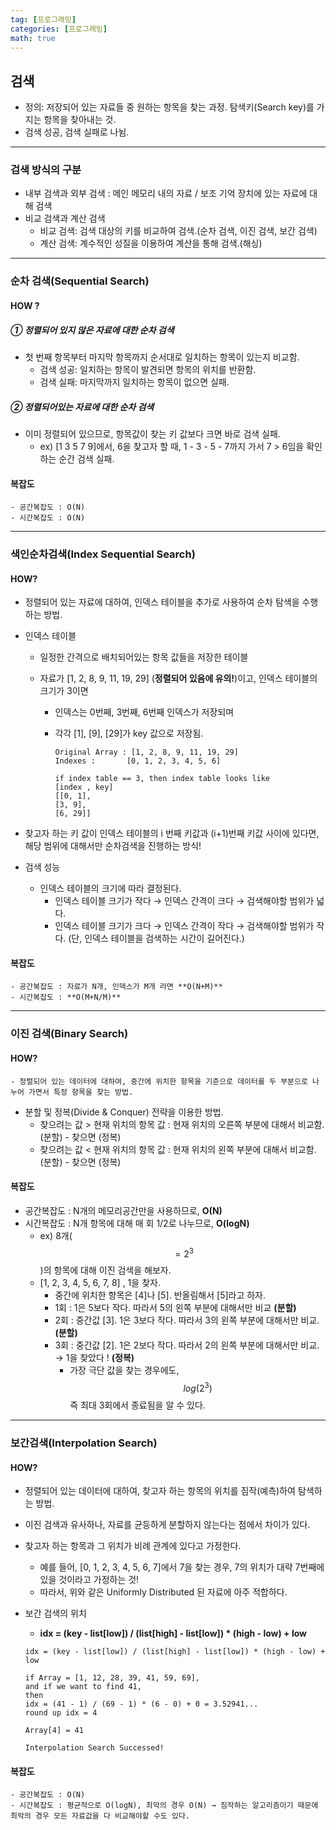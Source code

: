 ```yaml
---
tag: [프로그래밍]
categories: [프로그래밍]
math: true
---
```


## 검색

- 정의: 저장되어 있는 자료들 중 원하는 항목을 찾는 과정. 탐색키(Search key)를 가지는 항목을 찾아내는 것.
- 검색 성공, 검색 실패로 나뉨.

---

### 검색 방식의 구분

- 내부 검색과 외부 검색 : 메인 메모리 내의 자료 / 보조 기억 장치에 있는 자료에 대해 검색
- 비교 검색과 계산 검색
  - 비교 검색: 검색 대상의 키를 비교하여 검색.(순차 검색, 이진 검색, 보간 검색)
  - 계산 검색: 계수적인 성질을 이용하여 계산을 통해 검색.(해싱)

---

### 순차 검색(Sequential Search)

#### HOW ? 

##### **① 정렬되어 있지 않은 자료에 대한 순차 검색**

- 첫 번째 항목부터 마지막 항목까지 순서대로 일치하는 항목이 있는지 비교함.
  - 검색 성공: 일치하는 항목이 발견되면 항목의 위치를 반환함.
  - 검색 실패: 마지막까지 일치하는 항목이 없으면 실패. 

##### **② 정렬되어있는 자료에 대한 순차 검색**

 - 이미 정렬되어 있으므로, 항목값이 찾는 키 값보다 크면 바로 검색 실패.
   	- ex) [1 3 5 7 9]에서, 6을 찾고자 할 때, 1 - 3 - 5 - 7까지 가서 7 > 6임을 확인하는 순간 검색 실패.

#### 복잡도

	- 공간복잡도 : O(N)
	- 시간복잡도 : O(N)

---

### 색인순차검색(Index Sequential Search)

#### HOW?

 - 정렬되어 있는 자료에 대하여, 인덱스 테이블을 추가로 사용하여 순차 탐색을 수행하는 방법.

 - 인덱스 테이블 

    - 일정한 간격으로 배치되어있는 항목 값들을 저장한 테이블

    - 자료가 [1, 2, 8, 9, 11, 19, 29] (**정렬되어 있음에 유의!**)이고, 인덱스 테이블의 크기가 3이면

       - 인덱스는 0번째, 3번째, 6번째 인덱스가 저장되며

       - 각각 [1], [9], [29]가 key 값으로 저장됨.

         ```
         Original Array : [1, 2, 8, 9, 11, 19, 29]
         Indexes : 		 [0, 1, 2, 3, 4, 5, 6]
         
         if index table == 3, then index table looks like
         [index , key]
         [[0, 1],
         [3, 9],
         [6, 29]]
         ```

- 찾고자 하는 키 값이 인덱스 테이블의 i 번째 키값과 (i+1)번째 키값 사이에 있다면, 해당 범위에 대해서만 순차검색을 진행하는 방식!
- 검색 성능
  - 인덱스 테이블의 크기에 따라 결정된다.
    - 인덱스 테이블 크기가 작다 → 인덱스 간격이 크다 → 검색해야할 범위가 넓다.
    - 인덱스 테이블 크기가 크다 → 인덱스 간격이 작다 → 검색해야할 범위가 작다. (단, 인덱스 테이블을 검색하는 시간이 길어진다.)

#### 복잡도

	- 공간복잡도 : 자료가 N개, 인덱스가 M개 라면 **O(N+M)**
	- 시간복잡도 : **O(M+N/M)**

---

### 이진 검색(Binary Search)

#### HOW?

	- 정렬되어 있는 데이터에 대하여, 중간에 위치한 항목을 기준으로 데이터를 두 부분으로 나누어 가면서 특정 항목을 찾는 방법.
 - 분할 및 정복(Divide & Conquer) 전략을 이용한 방법.
   	- 찾으려는 값 > 현재 위치의 항목 값 : 현재 위치의 오른쪽 부분에 대해서 비교함. (분할) - 찾으면 (정복)
   	- 찾으려는 값 < 현재 위치의 항목 값 : 현재 위치의 왼쪽 부분에 대해서 비교함. (분할) - 찾으면 (정복)

#### 복잡도

 - 공간복잡도 : N개의 메모리공간만을 사용하므로, **O(N)**
 - 시간복잡도 : N개 항목에 대해 매 회 1/2로 나누므로, **O(logN)**
    - ex) 8개($$=2^3$$)의 항목에 대해 이진 검색을 해보자.
    - [1, 2, 3, 4, 5, 6, 7, 8] , 1을 찾자.
       - 중간에 위치한 항목은 [4]나 [5]. 반올림해서 [5]라고 하자.
       - 1회 : 1은 5보다 작다. 따라서 5의 왼쪽 부분에 대해서만 비교 **(분할)**
       - 2회 : 중간값 [3]. 1은 3보다 작다. 따라서 3의 왼쪽 부분에 대해서만 비교. **(분할)**
       - 3회 : 중간값 [2]. 1은 2보다 작다. 따라서 2의 왼쪽 부분에 대해서만 비교. → 1을 찾았다 ! **(정복)**
         - 가장 극단 값을 찾는 경우에도, $$log(2^3)$$ 즉 최대 3회에서 종료됨을 알 수 있다.

---

### 보간검색(Interpolation Search)

#### HOW?

 - 정렬되어 있는 데이터에 대하여, 찾고자 하는 항목의 위치를 짐작(예측)하여 탐색하는 방법.

 - 이진 검색과 유사하나, 자료를 균등하게 분할하지 않는다는 점에서 차이가 있다.

 - 찾고자 하는 항목과 그 위치가 비례 관계에 있다고 가정한다.

   	- 예를 들어, [0, 1, 2, 3, 4, 5, 6, 7]에서 7을 찾는 경우, 7의 위치가 대략 7번째에 있을 것이라고 가정하는 것!
   	- 따라서, 위와 같은 Uniformly Distributed 된 자료에 아주 적합하다.

 - 보간 검색의 위치 

    - **idx = (key - list[low]) / (list[high] - list[low]) * (high - low) + low**

   ```
   idx = (key - list[low]) / (list[high] - list[low]) * (high - low) + low
   
   if Array = [1, 12, 28, 39, 41, 59, 69],
   and if we want to find 41,
   then
   idx = (41 - 1) / (69 - 1) * (6 - 0) + 0 = 3.52941...
   round up idx = 4
   
   Array[4] = 41
   
   Interpolation Search Successed!
   ```

#### 복잡도

	- 공간복잡도 : O(N)
	- 시간복잡도 : 평균적으로 O(logN), 최악의 경우 O(N) → 짐작하는 알고리즘이기 때문에 최악의 경우 모든 자료값을 다 비교해야할 수도 있다.